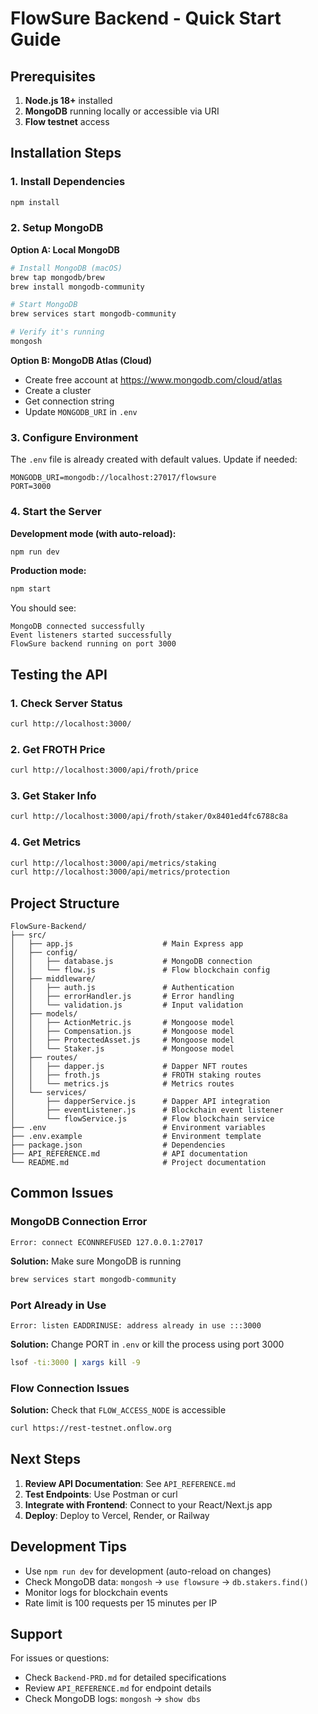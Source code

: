 # FlowSure Backend - Quick Start Guide

## Prerequisites

1. **Node.js 18+** installed
2. **MongoDB** running locally or accessible via URI
3. **Flow testnet** access

## Installation Steps

### 1. Install Dependencies
```bash
npm install
```

### 2. Setup MongoDB

**Option A: Local MongoDB**
```bash
# Install MongoDB (macOS)
brew tap mongodb/brew
brew install mongodb-community

# Start MongoDB
brew services start mongodb-community

# Verify it's running
mongosh
```

**Option B: MongoDB Atlas (Cloud)**
- Create free account at https://www.mongodb.com/cloud/atlas
- Create a cluster
- Get connection string
- Update `MONGODB_URI` in `.env`

### 3. Configure Environment

The `.env` file is already created with default values. Update if needed:

```env
MONGODB_URI=mongodb://localhost:27017/flowsure
PORT=3000
```

### 4. Start the Server

**Development mode (with auto-reload):**
```bash
npm run dev
```

**Production mode:**
```bash
npm start
```

You should see:
```
MongoDB connected successfully
Event listeners started successfully
FlowSure backend running on port 3000
```

## Testing the API

### 1. Check Server Status
```bash
curl http://localhost:3000/
```

### 2. Get FROTH Price
```bash
curl http://localhost:3000/api/froth/price
```

### 3. Get Staker Info
```bash
curl http://localhost:3000/api/froth/staker/0x8401ed4fc6788c8a
```

### 4. Get Metrics
```bash
curl http://localhost:3000/api/metrics/staking
curl http://localhost:3000/api/metrics/protection
```

## Project Structure

```
FlowSure-Backend/
├── src/
│   ├── app.js                    # Main Express app
│   ├── config/
│   │   ├── database.js           # MongoDB connection
│   │   └── flow.js               # Flow blockchain config
│   ├── middleware/
│   │   ├── auth.js               # Authentication
│   │   ├── errorHandler.js       # Error handling
│   │   └── validation.js         # Input validation
│   ├── models/
│   │   ├── ActionMetric.js       # Mongoose model
│   │   ├── Compensation.js       # Mongoose model
│   │   ├── ProtectedAsset.js     # Mongoose model
│   │   └── Staker.js             # Mongoose model
│   ├── routes/
│   │   ├── dapper.js             # Dapper NFT routes
│   │   ├── froth.js              # FROTH staking routes
│   │   └── metrics.js            # Metrics routes
│   └── services/
│       ├── dapperService.js      # Dapper API integration
│       ├── eventListener.js      # Blockchain event listener
│       └── flowService.js        # Flow blockchain service
├── .env                          # Environment variables
├── .env.example                  # Environment template
├── package.json                  # Dependencies
├── API_REFERENCE.md              # API documentation
└── README.md                     # Project documentation
```

## Common Issues

### MongoDB Connection Error
```
Error: connect ECONNREFUSED 127.0.0.1:27017
```
**Solution:** Make sure MongoDB is running
```bash
brew services start mongodb-community
```

### Port Already in Use
```
Error: listen EADDRINUSE: address already in use :::3000
```
**Solution:** Change PORT in `.env` or kill the process using port 3000
```bash
lsof -ti:3000 | xargs kill -9
```

### Flow Connection Issues
**Solution:** Check that `FLOW_ACCESS_NODE` is accessible
```bash
curl https://rest-testnet.onflow.org
```

## Next Steps

1. **Review API Documentation**: See `API_REFERENCE.md`
2. **Test Endpoints**: Use Postman or curl
3. **Integrate with Frontend**: Connect to your React/Next.js app
4. **Deploy**: Deploy to Vercel, Render, or Railway

## Development Tips

- Use `npm run dev` for development (auto-reload on changes)
- Check MongoDB data: `mongosh` → `use flowsure` → `db.stakers.find()`
- Monitor logs for blockchain events
- Rate limit is 100 requests per 15 minutes per IP

## Support

For issues or questions:
- Check `Backend-PRD.md` for detailed specifications
- Review `API_REFERENCE.md` for endpoint details
- Check MongoDB logs: `mongosh` → `show dbs`
